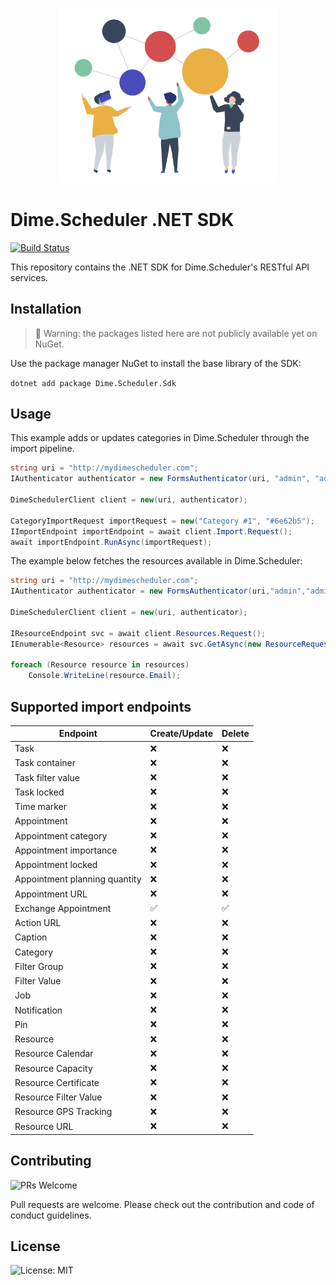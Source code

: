 <p align="center"><img src="assets/connect.png?raw=true" width="350" alt="Logo provided by Flaticon"></p>

# Dime.Scheduler .NET SDK

[![Build Status](https://dev.azure.com/dimenicsbe/Utilities/_apis/build/status/dimenics.ds-sdk?branchName=master)](https://dev.azure.com/dimenicsbe/Utilities/_build/latest?definitionId=175&branchName=master)

This repository contains the .NET SDK for Dime.Scheduler's RESTful API services.

## Installation

> 🚧 Warning: the packages listed here are not publicly available yet on NuGet.

Use the package manager NuGet to install the base library of the SDK:

`dotnet add package Dime.Scheduler.Sdk`

## Usage

This example adds or updates categories in Dime.Scheduler through the import pipeline.

```csharp
string uri = "http://mydimescheduler.com";
IAuthenticator authenticator = new FormsAuthenticator(uri, "admin", "admin");

DimeSchedulerClient client = new(uri, authenticator);

CategoryImportRequest importRequest = new("Category #1", "#6e62b5");
IImportEndpoint importEndpoint = await client.Import.Request();
await importEndpoint.RunAsync(importRequest);
```

The example below fetches the resources available in Dime.Scheduler:

```csharp
string uri = "http://mydimescheduler.com";
IAuthenticator authenticator = new FormsAuthenticator(uri,"admin","admin");

DimeSchedulerClient client = new(uri, authenticator);

IResourceEndpoint svc = await client.Resources.Request();
IEnumerable<Resource> resources = await svc.GetAsync(new ResourceRequest());

foreach (Resource resource in resources)
    Console.WriteLine(resource.Email);
```

## Supported import endpoints

| Endpoint                      | Create/Update | Delete |
| ----------------------------- | ------------- | ------ |
| Task                          | ❌            | ❌     |
| Task container                | ❌            | ❌     |
| Task filter value             | ❌            | ❌     |
| Task locked                   | ❌            | ❌     |
| Time marker                   | ❌            | ❌     |
| Appointment                   | ❌            | ❌     |
| Appointment category          | ❌            | ❌     |
| Appointment importance        | ❌            | ❌     |
| Appointment locked            | ❌            | ❌     |
| Appointment planning quantity | ❌            | ❌     |
| Appointment URL               | ❌            | ❌     |
| Exchange Appointment          | ✅            | ✅     |
| Action URL                    | ❌            | ❌     |
| Caption                       | ❌            | ❌     |
| Category                      | ❌            | ❌     |
| Filter Group                  | ❌            | ❌     |
| Filter Value                  | ❌            | ❌     |
| Job                           | ❌            | ❌     |
| Notification                  | ❌            | ❌     |
| Pin                           | ❌            | ❌     |
| Resource                      | ❌            | ❌     |
| Resource Calendar             | ❌            | ❌     |
| Resource Capacity             | ❌            | ❌     |
| Resource Certificate          | ❌            | ❌     |
| Resource Filter Value         | ❌            | ❌     |
| Resource GPS Tracking         | ❌            | ❌     |
| Resource URL                  | ❌            | ❌     |

## Contributing

![PRs Welcome](https://img.shields.io/badge/PRs-welcome-brightgreen.svg?style=flat-square)

Pull requests are welcome. Please check out the contribution and code of conduct guidelines.

## License

![License: MIT](https://img.shields.io/badge/License-MIT-blue.svg)
